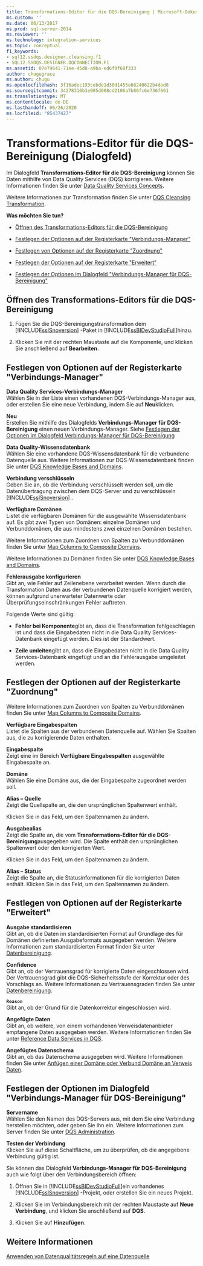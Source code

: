 ```yaml
---
title: Transformations-Editor für die DQS-Bereinigung | Microsoft-Dokumentation
ms.custom: ''
ms.date: 06/13/2017
ms.prod: sql-server-2014
ms.reviewer: ''
ms.technology: integration-services
ms.topic: conceptual
f1_keywords:
- sql12.ssdqs.designer.cleansing.f1
- SQL12.SSDQS.DESIGNER.DQCONNECTION.F1
ms.assetid: 07e79641-71ee-45d0-a9ba-ed6f9f68f333
author: chugugrace
ms.author: chugu
ms.openlocfilehash: 3f16adec193cebde1d30d1455e68240622b4ded8
ms.sourcegitcommit: 34278310b3e005d008cd2106a7b86fc6e736f661
ms.translationtype: MT
ms.contentlocale: de-DE
ms.lasthandoff: 06/26/2020
ms.locfileid: "85437427"
---
```

# <a name="dqs-cleansing-transformation-editor-dialog-box"></a>Transformations-Editor für die DQS-Bereinigung (Dialogfeld)
  Im Dialogfeld **Transformations-Editor für die DQS-Bereinigung** können Sie Daten mithilfe von Data Quality Services (DQS) korrigieren. Weitere Informationen finden Sie unter [Data Quality Services Concepts](../../2014/data-quality-services/data-quality-services-concepts.md).  
  
 Weitere Informationen zur Transformation finden Sie unter [DQS Cleansing Transformation](data-flow/transformations/dqs-cleansing-transformation.md).  
  
 **Was möchten Sie tun?**  
  
-   [Öffnen des Transformations-Editors für die DQS-Bereinigung](#open)  
  
-   [Festlegen der Optionen auf der Registerkarte "Verbindungs-Manager"](#connection)  
  
-   [Festlegen von Optionen auf der Registerkarte "Zuordnung"](#mapping)  
  
-   [Festlegen der Optionen auf der Registerkarte "Erweitert"](#advanced)  
  
-   [Festlegen der Optionen im Dialogfeld "Verbindungs-Manager für DQS-Bereinigung"](#manager)  
  
##  <a name="open-the-dqs-cleansing-transformation-editor"></a><a name="open"></a> Öffnen des Transformations-Editors für die DQS-Bereinigung  
  
1.  Fügen Sie die DQS-Bereinigungstransformation dem [!INCLUDE[ssISnoversion](../includes/ssisnoversion-md.md)] -Paket in [!INCLUDE[ssBIDevStudioFull](../includes/ssbidevstudiofull-md.md)]hinzu.  
  
2.  Klicken Sie mit der rechten Maustaste auf die Komponente, und klicken Sie anschließend auf **Bearbeiten**.  
  
##  <a name="set-options-on-the-connection-manager-tab"></a><a name="connection"></a>Festlegen von Optionen auf der Registerkarte "Verbindungs-Manager"  
 **Data Quality Services-Verbindungs-Manager**  
 Wählen Sie in der Liste einen vorhandenen DQS-Verbindungs-Manager aus, oder erstellen Sie eine neue Verbindung, indem Sie auf **Neu**klicken.  
  
 **Neu**  
 Erstellen Sie mithilfe des Dialogfelds **Verbindungs-Manager für DQS-Bereinigung** einen neuen Verbindungs-Manager. Siehe [Festlegen der Optionen im Dialogfeld Verbindungs-Manager für DQS-Bereinigung](#manager)  
  
 **Data Quality-Wissensdatenbank**  
 Wählen Sie eine vorhandene DQS-Wissensdatenbank für die verbundene Datenquelle aus. Weitere Informationen zur DQS-Wissensdatenbank finden Sie unter [DQS Knowledge Bases and Domains](../../2014/data-quality-services/dqs-knowledge-bases-and-domains.md).  
  
 **Verbindung verschlüsseln**  
 Geben Sie an, ob die Verbindung verschlüsselt werden soll, um die Datenübertragung zwischen dem DQS-Server und zu verschlüsseln [!INCLUDE[ssISnoversion](../includes/ssisnoversion-md.md)] .  
  
 **Verfügbare Domänen**  
 Listet die verfügbaren Domänen für die ausgewählte Wissensdatenbank auf. Es gibt zwei Typen von Domänen: einzelne Domänen und Verbunddomänen, die aus mindestens zwei einzelnen Domänen bestehen.  
  
 Weitere Informationen zum Zuordnen von Spalten zu Verbunddomänen finden Sie unter [Map Columns to Composite Domains](data-flow/transformations/map-columns-to-composite-domains.md).  
  
 Weitere Informationen zu Domänen finden Sie unter [DQS Knowledge Bases and Domains](../../2014/data-quality-services/dqs-knowledge-bases-and-domains.md).  
  
 **Fehlerausgabe konfigurieren**  
 Gibt an, wie Fehler auf Zeilenebene verarbeitet werden. Wenn durch die Transformation Daten aus der verbundenen Datenquelle korrigiert werden, können aufgrund unerwarteter Datenwerte oder Überprüfungseinschränkungen Fehler auftreten.  
  
 Folgende Werte sind gültig:  
  
-   **Fehler bei Komponente**gibt an, dass die Transformation fehlgeschlagen ist und dass die Eingabedaten nicht in die Data Quality Services-Datenbank eingefügt werden. Dies ist der Standardwert.  
  
-   **Zeile umleiten**gibt an, dass die Eingabedaten nicht in die Data Quality Services-Datenbank eingefügt und an die Fehlerausgabe umgeleitet werden.  
  
##  <a name="set-options-on-the-mapping-tab"></a><a name="mapping"></a> Festlegen der Optionen auf der Registerkarte "Zuordnung"  
 Weitere Informationen zum Zuordnen von Spalten zu Verbunddomänen finden Sie unter [Map Columns to Composite Domains](data-flow/transformations/map-columns-to-composite-domains.md).  
  
 **Verfügbare Eingabespalten**  
 Listet die Spalten aus der verbundenen Datenquelle auf. Wählen Sie Spalten aus, die zu korrigierende Daten enthalten.  
  
 **Eingabespalte**  
 Zeigt eine im Bereich **Verfügbare Eingabespalten** ausgewählte Eingabespalte an.  
  
 **Domäne**  
 Wählen Sie eine Domäne aus, die der Eingabespalte zugeordnet werden soll.  
  
 **Alias – Quelle**  
 Zeigt die Quellspalte an, die den ursprünglichen Spaltenwert enthält.  
  
 Klicken Sie in das Feld, um den Spaltennamen zu ändern.  
  
 **Ausgabealias**  
 Zeigt die Spalte an, die vom **Transformations-Editor für die DQS-Bereinigung**ausgegeben wird. Die Spalte enthält den ursprünglichen Spaltenwert oder den korrigierten Wert.  
  
 Klicken Sie in das Feld, um den Spaltennamen zu ändern.  
  
 **Alias – Status**  
 Zeigt die Spalte an, die Statusinformationen für die korrigierten Daten enthält. Klicken Sie in das Feld, um den Spaltennamen zu ändern.  
  
##  <a name="set-options-on-the-advanced-tab"></a><a name="advanced"></a>Festlegen von Optionen auf der Registerkarte "Erweitert"  
 **Ausgabe standardisieren**  
 Gibt an, ob die Daten im standardisierten Format auf Grundlage des für Domänen definierten Ausgabeformats ausgegeben werden. Weitere Informationen zum standardisierten Format finden Sie unter [Datenbereinigung](../../2014/data-quality-services/data-cleansing.md).  
  
 **Confidence**  
 Gibt an, ob der Vertrauensgrad für korrigierte Daten eingeschlossen wird. Der Vertrauensgrad gibt die DQS-Sicherheitsstufe der Korrektur oder des Vorschlags an. Weitere Informationen zu Vertrauensgraden finden Sie unter [Datenbereinigung](../../2014/data-quality-services/data-cleansing.md).  
  
 **`Reason`**  
 Gibt an, ob der Grund für die Datenkorrektur eingeschlossen wird.  
  
 **Angefügte Daten**  
 Gibt an, ob weitere, von einem vorhandenen Verweisdatenanbieter empfangene Daten ausgegeben werden. Weitere Informationen finden Sie unter [Reference Data Services in DQS](../../2014/data-quality-services/reference-data-services-in-dqs.md).  
  
 **Angefügtes Datenschema**  
 Gibt an, ob das Datenschema ausgegeben wird. Weitere Informationen finden Sie unter [Anfügen einer Domäne oder Verbund Domäne an Verweis Daten](../../2014/data-quality-services/attach-a-domain-or-composite-domain-to-reference-data.md).  
  
##  <a name="set-the-options-in-the-dqs-cleansing-connection-manager-dialog-box"></a><a name="manager"></a>Festlegen der Optionen im Dialogfeld "Verbindungs-Manager für DQS-Bereinigung"  
 **Servername**  
 Wählen Sie den Namen des DQS-Servers aus, mit dem Sie eine Verbindung herstellen möchten, oder geben Sie ihn ein. Weitere Informationen zum Server finden Sie unter [DQS Administration](../../2014/data-quality-services/dqs-administration.md).  
  
 **Testen der Verbindung**  
 Klicken Sie auf diese Schaltfläche, um zu überprüfen, ob die angegebene Verbindung gültig ist.  
  
 Sie können das Dialogfeld **Verbindungs-Manager für DQS-Bereinigung** auch wie folgt über den Verbindungsbereich öffnen:  
  
1.  Öffnen Sie in [!INCLUDE[ssBIDevStudioFull](../includes/ssbidevstudiofull-md.md)]ein vorhandenes [!INCLUDE[ssISnoversion](../includes/ssisnoversion-md.md)] -Projekt, oder erstellen Sie ein neues Projekt.  
  
2.  Klicken Sie im Verbindungsbereich mit der rechten Maustaste auf **Neue Verbindung**, und klicken Sie anschließend auf **DQS**.  
  
3.  Klicken Sie auf **Hinzufügen**.  
  
## <a name="see-also"></a>Weitere Informationen  
 [Anwenden von Datenqualitätsregeln auf eine Datenquelle](data-flow/transformations/apply-data-quality-rules-to-data-source.md)  
  
  
